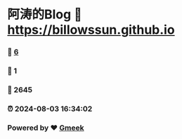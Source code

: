 # 阿涛的Blog :link: https://billowssun.github.io 
### :page_facing_up: [6](https://billowssun.github.io/tag.html) 
### :speech_balloon: 1 
### :hibiscus: 2645 
### :alarm_clock: 2024-08-03 16:34:02 
### Powered by :heart: [Gmeek](https://github.com/Meekdai/Gmeek)
